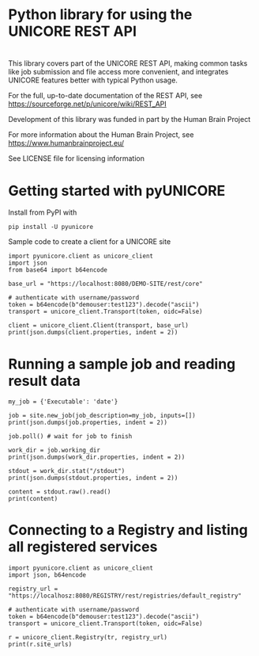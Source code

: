 #
# Python library for using the UNICORE REST API
#

This library covers part of the UNICORE REST API, making common tasks
like job submission and file access more convenient, and integrates
UNICORE features better with typical Python usage.

For the full, up-to-date documentation of the REST API,
see https://sourceforge.net/p/unicore/wiki/REST_API

Development of this library was funded in part by the Human Brain Project

For more information about the Human Brain Project, see https://www.humanbrainproject.eu/

See LICENSE file for licensing information

# Getting started with pyUNICORE

Install from PyPI with

    pip install -U pyunicore

Sample code to create a client for a UNICORE site

    import pyunicore.client as unicore_client
    import json
    from base64 import b64encode
   
    base_url = "https://localhost:8080/DEMO-SITE/rest/core"

    # authenticate with username/password
    token = b64encode(b"demouser:test123").decode("ascii")
    transport = unicore_client.Transport(token, oidc=False)
    
    client = unicore_client.Client(transport, base_url)
    print(json.dumps(client.properties, indent = 2))
    
# Running a sample job and reading result data

    my_job = {'Executable': 'date'}
    
    job = site.new_job(job_description=my_job, inputs=[])
    print(json.dumps(job.properties, indent = 2))
    
    job.poll() # wait for job to finish
 
    work_dir = job.working_dir
    print(json.dumps(work_dir.properties, indent = 2))
    
    stdout = work_dir.stat("/stdout")
    print(json.dumps(stdout.properties, indent = 2))
  
    content = stdout.raw().read()
    print(content)
    
# Connecting to a Registry and listing all registered services

    import pyunicore.client as unicore_client
    import json, b64encode

    registry_url = "https://localhosz:8080/REGISTRY/rest/registries/default_registry"

    # authenticate with username/password
    token = b64encode(b"demouser:test123").decode("ascii")
    transport = unicore_client.Transport(token, oidc=False)

    r = unicore_client.Registry(tr, registry_url)
    print(r.site_urls)


